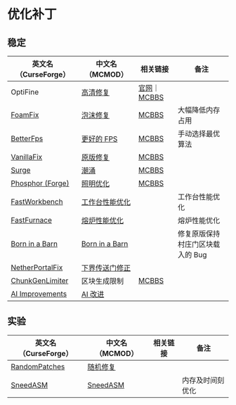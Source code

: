 # 优化补丁

## 稳定

| 英文名（CurseForge）                                                             | 中文名（MCMOD）                                        | 相关链接                                                                                 | 备注                             |
| -------------------------------------------------------------------------------- | ------------------------------------------------------ | ---------------------------------------------------------------------------------------- | -------------------------------- |
| OptiFine                                                                         | [高清修复](https://www.mcmod.cn/class/36.html)         | [官网](https://optifine.net/home)｜[MCBBS](https://www.mcbbs.net/thread-606019-1-1.html) |                                  |
| [FoamFix](https://www.curseforge.com/minecraft/mc-mods/foamfix-optimization-mod) | [泡沫修复](https://www.mcmod.cn/class/978.html)        | [MCBBS](https://www.mcbbs.net/thread-678442-1-1.html)                                    | 大幅降低内存占用                 |
| [BetterFps](https://www.curseforge.com/minecraft/mc-mods/betterfps)              | [更好的 FPS](https://www.mcmod.cn/class/1384.html)     | [MCBBS](https://www.mcbbs.net/thread-539780-1-1.html)                                    | 手动选择最优算法                 |
| [VanillaFix](https://www.curseforge.com/minecraft/mc-mods/vanillafix)            | [原版修复](https://www.mcmod.cn/class/1223.html)       | [MCBBS](https://www.mcbbs.net/thread-792493-1-1.html)                                    |                                  |
| [Surge](https:/surge/www.curseforge.com/minecraft/mc-mods/surge)                 | [潮涌](https://www.mcmod.cn/class/1478.html)           | [MCBBS](https://www.mcbbs.net/thread-923335-1-1.html)                                    |                                  |
| [Phosphor (Forge)](https://www.curseforge.com/minecraft/mc-mods/phosphor-forge)  | [照明优化](https://www.mcmod.cn/class/1766.html)       | [MCBBS](https://www.mcbbs.net/thread-853660-1-1.html)                                    |                                  |
| [FastWorkbench](https://www.curseforge.com/minecraft/mc-mods/fastworkbench)      | [工作台性能优化](https://www.mcmod.cn/class/1486.html) |                                                                                          | 工作台性能优化                   |
| [FastFurnace](https://www.curseforge.com/minecraft/mc-mods/fastfurnace)          | [熔炉性能优化](https://www.mcmod.cn/class/1485.html)   |                                                                                          | 熔炉性能优化                     |
| [Born in a Barn](https://www.curseforge.com/minecraft/mc-mods/born-in-a-barn)    | [Born in a Barn](https://www.mcmod.cn/class/1746.html) |                                                                                          | 修复原版保持村庄门区块载入的 Bug |
| [NetherPortalFix](https://www.curseforge.com/minecraft/mc-mods/netherportalfix)  | [下界传送门修正](https://www.mcmod.cn/class/811.html)  |                                                                                          |                                  |
| [ChunkGenLimiter](https://www.curseforge.com/minecraft/mc-mods/chunkgenlimited)  | 区块生成限制                                           | [MCBBS](https://www.curseforge.com/minecraft/mc-mods/chunkgenlimited)                    |                                  |
| [AI Improvements](https://www.curseforge.com/minecraft/mc-mods/ai-improvements)  | [AI 改进](https://www.mcmod.cn/class/1480.html)        |                                                                                          |                                  |

## 实验

| 英文名（CurseForge）                                                        | 中文名（MCMOD）                                  | 相关链接 | 备注             |
| --------------------------------------------------------------------------- | ------------------------------------------------ | -------- | ---------------- |
| [RandomPatches](https://www.curseforge.com/minecraft/mc-mods/randompatches) | [随机修复](https://www.mcmod.cn/class/2253.html) |          |                  |
| [SneedASM](https://www.curseforge.com/minecraft/mc-mods/sneedasm)           | [SneedASM](https://www.mcmod.cn/class/3848.html) |          | 内存及时间刻优化 |
